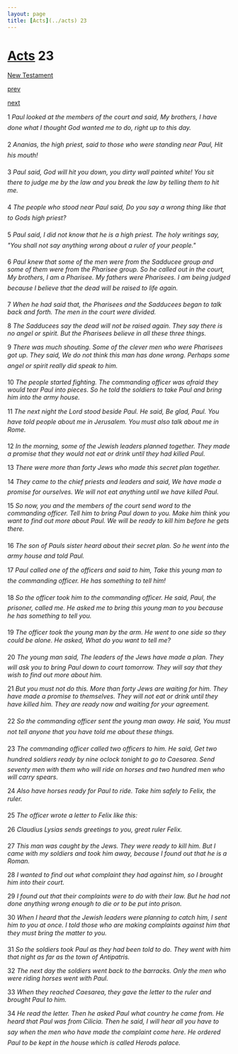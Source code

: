 ```yaml
---
layout: page
title: [Acts](../acts) 23
---
```


# [Acts](../acts) 23

[New Testament](/new-testament)


[prev](acts-22.html)


[next](acts-24.html)

1 _Paul looked at the members of the court and said, My brothers, I have done what I thought God wanted me to do, right up to this day._

2 _Ananias, the high priest, said to those who were standing near Paul, Hit his mouth!_

3 _Paul said, God will hit you down, you dirty wall painted white! You sit there to judge me by the law and you break the law by telling them to hit me._

4 _The people who stood near Paul said, Do you say a wrong thing like that to Gods high priest?_

5 _Paul said, I did not know that he is a high priest. The holy writings say, "You shall not say anything wrong about a ruler of your people." _

6 _Paul knew that some of the men were from the Sadducee group and some of them were from the Pharisee group. So he called out in the court, My brothers, I am a Pharisee. My fathers were Pharisees. I am being judged because I believe that the dead will be raised to life again._

7 _When he had said that, the Pharisees and the Sadducees began to talk back and forth.  The men in the court were divided._

8 _The Sadducees say the dead will not be raised again. They say there is no angel or spirit.  But the Pharisees believe in all these three things._

9 _There was much shouting. Some of the clever men who were Pharisees got up. They said, We do not think this man has done wrong. Perhaps some angel or spirit really did speak to him._

10 _The people started fighting. The commanding officer was afraid they would tear Paul into pieces. So he told the soldiers to take Paul and bring him into the army house._

11 _The next night the Lord stood beside Paul. He said, Be glad, Paul. You have told people about me in Jerusalem. You must also talk about me in Rome._

12 _In the morning, some of the Jewish leaders planned together. They made a promise that they would not eat or drink until they had killed Paul._

13 _There were more than forty Jews who made this secret plan together._

14 _They came to the chief priests and leaders and said, We have made a promise for ourselves. We will not eat anything until we have killed Paul._

15 _So now, you and the members of the court send word to the commanding officer. Tell him to bring Paul down to you. Make him think you want to find out more about Paul.  We will be ready to kill him before he gets there._

16 _The son of Pauls sister heard about their secret plan. So he went into the army house and told Paul._

17 _Paul called one of the officers and said to him, Take this young man to the commanding officer. He has something to tell him!_

18 _So the officer took him to the commanding officer. He said, Paul, the prisoner, called me. He asked me to bring this young man to you because he has something to tell you._

19 _The officer took the young man by the arm. He went to one side so they could be alone.  He asked, What do you want to tell me?_

20 _The young man said, The leaders of the Jews have made a plan. They will ask you to bring Paul down to court tomorrow. They will say that they wish to find out more about him._

21 _But you must not do this. More than forty Jews are waiting for him. They have made a promise to themselves. They will not eat or drink until they have killed him. They are ready now and waiting for your agreement._

22 _So the commanding officer sent the young man away. He said, You must not tell anyone that you have told me about these things._

23 _The commanding officer called two officers to him. He said, Get two hundred soldiers ready by nine oclock tonight to go to Caesarea. Send seventy men with them who will ride on horses and two hundred men who will carry spears._

24 _Also have horses ready for Paul to ride. Take him safely to Felix, the ruler._

25 _The officer wrote a letter to Felix like this:_

26 _Claudius Lysias sends greetings to you, great ruler Felix._

27 _This man was caught by the Jews. They were ready to kill him. But I came with my soldiers and took him away, because I found out that he is a Roman._

28 _I wanted to find out what complaint they had against him, so I brought him into their court._

29 _I found out that their complaints were to do with their law. But he had not done anything wrong enough to die or to be put into prison._

30 _When I heard that the Jewish leaders were planning to catch him, I sent him to you at once. I told those who are making complaints against him that they must bring the matter to you._

31 _So the soldiers took Paul as they had been told to do. They went with him that night as far as the town of Antipatris._

32 _The next day the soldiers went back to the barracks. Only the men who were riding horses went with Paul._

33 _When they reached Caesarea, they gave the letter to the ruler and brought Paul to him._

34 _He read the letter. Then he asked Paul what country he came from. He heard that Paul was from Cilicia. Then he said, I will hear all you have to say when the men who have made the complaint come here. He ordered Paul to be kept in the house which is called Herods palace._

